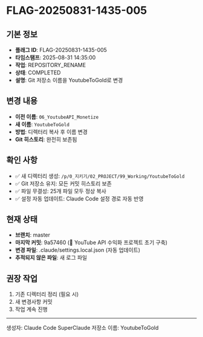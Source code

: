 # FLAG-20250831-1435-005

## 기본 정보
- **플래그 ID**: FLAG-20250831-1435-005
- **타임스탬프**: 2025-08-31 14:35:00
- **작업**: REPOSITORY_RENAME
- **상태**: COMPLETED
- **설명**: Git 저장소 이름을 YoutubeToGold로 변경

## 변경 내용
- **이전 이름**: `06_YoutubeAPI_Monetize`
- **새 이름**: `YoutubeToGold`
- **방법**: 디렉터리 복사 후 이름 변경
- **Git 히스토리**: 완전히 보존됨

## 확인 사항
- ✅ 새 디렉터리 생성: `/p/0_지키기/02_PROJECT/99_Working/YoutubeToGold`
- ✅ Git 저장소 유지: 모든 커밋 히스토리 보존
- ✅ 파일 무결성: 25개 파일 모두 정상 복사
- ✅ 설정 자동 업데이트: Claude Code 설정 경로 자동 반영

## 현재 상태
- **브랜치**: master
- **마지막 커밋**: 9a57460 (🚀 YouTube API 수익화 프로젝트 초기 구축)
- **변경 파일**: .claude/settings.local.json (자동 업데이트)
- **추적되지 않은 파일**: 새 로그 파일

## 권장 작업
1. 기존 디렉터리 정리 (필요 시)
2. 새 변경사항 커밋
3. 작업 계속 진행

---
생성자: Claude Code SuperClaude
저장소 이름: YoutubeToGold